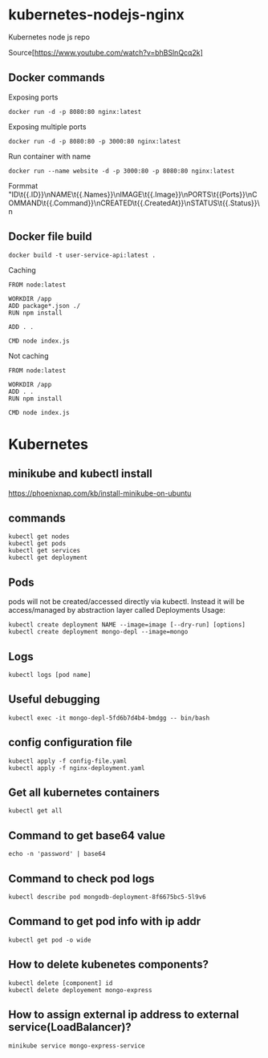 # kubernetes-nodejs-nginx
Kubernetes node js repo 

Source[https://www.youtube.com/watch?v=bhBSlnQcq2k]

## Docker commands
Exposing ports 
```
docker run -d -p 8080:80 nginx:latest
```
Exposing multiple ports 
```
docker run -d -p 8080:80 -p 3000:80 nginx:latest
```
Run container with name 
```
docker run --name website -d -p 3000:80 -p 8080:80 nginx:latest
```
Formmat
"ID\t{{.ID}}\nNAME\t{{.Names}}\nIMAGE\t{{.Image}}\nPORTS\t{{Ports}}\nCOMMAND\t{{.Command}}\nCREATED\t{{.CreatedAt}}\nSTATUS\t{{.Status}}\n



## Docker file build 
```
docker build -t user-service-api:latest . 
```

Caching 
```
FROM node:latest 

WORKDIR /app
ADD package*.json ./
RUN npm install

ADD . .

CMD node index.js
```
Not caching
```
FROM node:latest 

WORKDIR /app
ADD . .
RUN npm install

CMD node index.js
```


# Kubernetes
## minikube and kubectl install
https://phoenixnap.com/kb/install-minikube-on-ubuntu

## commands
```
kubectl get nodes
kubectl get pods
kubectl get services
kubectl get deployment 
```

## Pods
pods will not be created/accessed directly via kubectl. Instead it will be access/managed by abstraction layer called Deployments
Usage: 
```
kubectl create deployment NAME --image=image [--dry-run] [options]
kubectl create deployment mongo-depl --image=mongo
```

## Logs
```
kubectl logs [pod name]
```

## Useful debugging
```
kubectl exec -it mongo-depl-5fd6b7d4b4-bmdgg -- bin/bash 
```

## config configuration file
```
kubectl apply -f config-file.yaml
kubectl apply -f nginx-deployment.yaml 
```

## Get all kubernetes containers
```
kubectl get all
```

## Command to get base64 value
```
echo -n 'password' | base64
```

## Command to check pod logs
```
kubectl describe pod mongodb-deployment-8f6675bc5-5l9v6
```

## Command to get pod info with ip addr
```
kubectl get pod -o wide 
```

## How to delete kubenetes components?
```
kubectl delete [component] id
kubectl delete deployement mongo-express
```

## How to assign external ip address to external service(LoadBalancer)? 
```
minikube service mongo-express-service
```